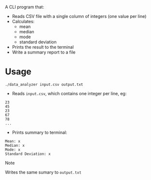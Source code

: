 A CLI program that:
- Reads CSV file with a single column of integers (one value per line)
- Calculates:
    - mean
    - median
    - mode
    - standard deviation
- Prints the result to the terminal
- Write a summary report to a file

# Usage
```shell
./data_analyzer input.csv output.txt
```
- Reads `input.csv`, which contains one integer per line, eg:
```shell
23
45
23
67
78
...
```

- Prints summary to terminal:
```shell
Mean: x
Median: x
Mode: x
Standard Deviation: x
```
>[!note]
>Writes the same sumary to `output.txt`
